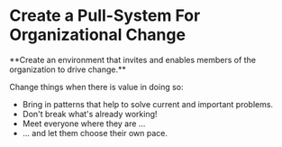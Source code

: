 # Create a Pull-System For Organizational Change

<summary>
**Create an environment that invites and enables members of the organization to drive change.**
</summary>

Change things when there is value in doing so:

-   Bring in patterns that help to solve current and important problems.
-   Don't break what's already working!
-   Meet everyone where they are …
-   … and let them choose their own pace.
